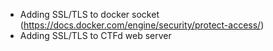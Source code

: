 - Adding SSL/TLS to docker socket (https://docs.docker.com/engine/security/protect-access/)
- Adding SSL/TLS to CTFd web server
